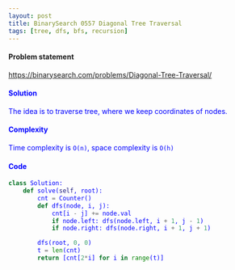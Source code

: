 ```yaml
---
layout: post
title: BinarySearch 0557 Diagonal Tree Traversal
tags: [tree, dfs, bfs, recursion]
---
```


#### Problem statement

<a href="https://binarysearch.com/problems/Diagonal-Tree-Traversal/"> <font color = blue>https://binarysearch.com/problems/Diagonal-Tree-Traversal/

#### Solution
The idea is to traverse tree, where we keep coordinates of nodes.

#### Complexity
Time complexity is `O(n)`, space complexity is `O(h)`

#### Code
```python
class Solution:
    def solve(self, root):
        cnt = Counter()
        def dfs(node, i, j):
            cnt[i - j] += node.val
            if node.left: dfs(node.left, i + 1, j - 1)
            if node.right: dfs(node.right, i + 1, j + 1)

        dfs(root, 0, 0)
        t = len(cnt)
        return [cnt[2*i] for i in range(t)]
```
